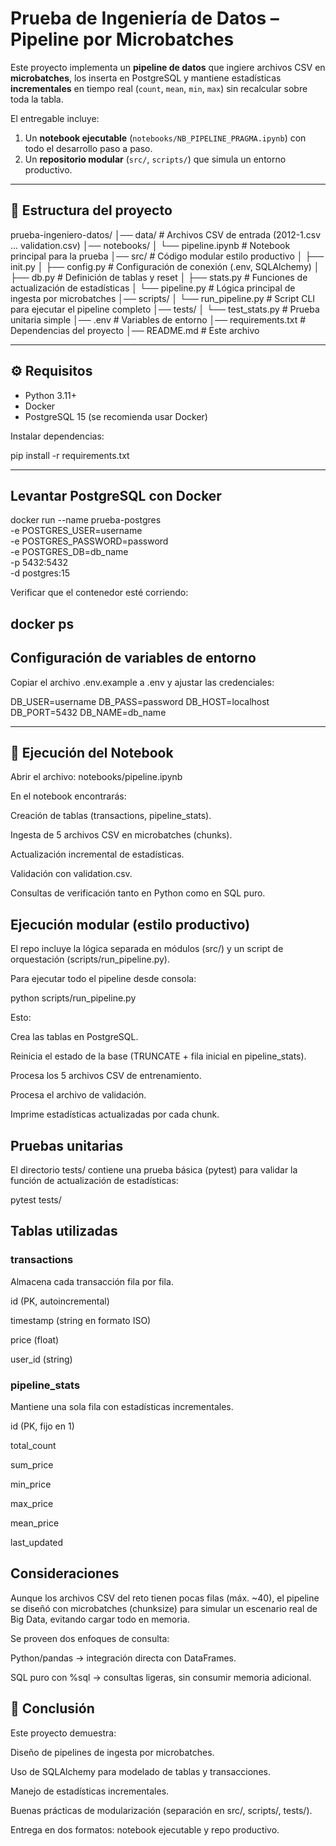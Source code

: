# Prueba de Ingeniería de Datos – Pipeline por Microbatches

Este proyecto implementa un **pipeline de datos** que ingiere archivos CSV en **microbatches**, los inserta en PostgreSQL y mantiene estadísticas **incrementales** en tiempo real (`count`, `mean`, `min`, `max`) sin recalcular sobre toda la tabla.

El entregable incluye:

1. Un **notebook ejecutable** (`notebooks/NB_PIPELINE_PRAGMA.ipynb`) con todo el desarrollo paso a paso.
2. Un **repositorio modular** (`src/`, `scripts/`) que simula un entorno productivo.

---

## 📂 Estructura del proyecto

prueba-ingeniero-datos/
│── data/ # Archivos CSV de entrada (2012-1.csv ... validation.csv)
│── notebooks/
│ └── pipeline.ipynb # Notebook principal para la prueba
│── src/ # Código modular estilo productivo
│ ├── init.py
│ ├── config.py # Configuración de conexión (.env, SQLAlchemy)
│ ├── db.py # Definición de tablas y reset
│ ├── stats.py # Funciones de actualización de estadísticas
│ └── pipeline.py # Lógica principal de ingesta por microbatches
│── scripts/
│ └── run_pipeline.py # Script CLI para ejecutar el pipeline completo
│── tests/
│ └── test_stats.py # Prueba unitaria simple
│── .env # Variables de entorno
│── requirements.txt # Dependencias del proyecto
│── README.md # Este archivo

---

## ⚙️ Requisitos

- Python 3.11+
- Docker
- PostgreSQL 15 (se recomienda usar Docker)

Instalar dependencias:

pip install -r requirements.txt

---

## Levantar PostgreSQL con Docker

docker run --name prueba-postgres \
 -e POSTGRES_USER=username \
 -e POSTGRES_PASSWORD=password \
 -e POSTGRES_DB=db_name \
 -p 5432:5432 \
 -d postgres:15

Verificar que el contenedor esté corriendo:

## docker ps

## Configuración de variables de entorno

Copiar el archivo .env.example a .env y ajustar las credenciales:

DB_USER=username
DB_PASS=password
DB_HOST=localhost
DB_PORT=5432
DB_NAME=db_name

---

## 📒 Ejecución del Notebook

Abrir el archivo:
notebooks/pipeline.ipynb

En el notebook encontrarás:

Creación de tablas (transactions, pipeline_stats).

Ingesta de 5 archivos CSV en microbatches (chunks).

Actualización incremental de estadísticas.

Validación con validation.csv.

Consultas de verificación tanto en Python como en SQL puro.

## Ejecución modular (estilo productivo)

El repo incluye la lógica separada en módulos (src/) y un script de orquestación (scripts/run_pipeline.py).

Para ejecutar todo el pipeline desde consola:

python scripts/run_pipeline.py

Esto:

Crea las tablas en PostgreSQL.

Reinicia el estado de la base (TRUNCATE + fila inicial en pipeline_stats).

Procesa los 5 archivos CSV de entrenamiento.

Procesa el archivo de validación.

Imprime estadísticas actualizadas por cada chunk.

## Pruebas unitarias

El directorio tests/ contiene una prueba básica (pytest) para validar la función de actualización de estadísticas:

pytest tests/

## Tablas utilizadas

### transactions

Almacena cada transacción fila por fila.

id (PK, autoincremental)

timestamp (string en formato ISO)

price (float)

user_id (string)

### pipeline_stats

Mantiene una sola fila con estadísticas incrementales.

id (PK, fijo en 1)

total_count

sum_price

min_price

max_price

mean_price

last_updated

## Consideraciones

Aunque los archivos CSV del reto tienen pocas filas (máx. ~40), el pipeline se diseñó con microbatches (chunksize) para simular un escenario real de Big Data, evitando cargar todo en memoria.

Se proveen dos enfoques de consulta:

Python/pandas → integración directa con DataFrames.

SQL puro con %sql → consultas ligeras, sin consumir memoria adicional.

## 🎯 Conclusión

Este proyecto demuestra:

Diseño de pipelines de ingesta por microbatches.

Uso de SQLAlchemy para modelado de tablas y transacciones.

Manejo de estadísticas incrementales.

Buenas prácticas de modularización (separación en src/, scripts/, tests/).

Entrega en dos formatos: notebook ejecutable y repo productivo.
